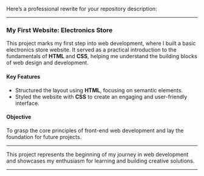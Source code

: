 Here’s a professional rewrite for your repository description:  

---

### **My First Website: Electronics Store**  

This project marks my first step into web development, where I built a basic electronics store website. It served as a practical introduction to the fundamentals of **HTML** and **CSS**, helping me understand the building blocks of web design and development.  

#### **Key Features**  
- Structured the layout using **HTML**, focusing on semantic elements.  
- Styled the website with **CSS** to create an engaging and user-friendly interface.  

#### **Objective**  
To grasp the core principles of front-end web development and lay the foundation for future projects.  

---

This project represents the beginning of my journey in web development and showcases my enthusiasm for learning and building creative solutions.  

---
